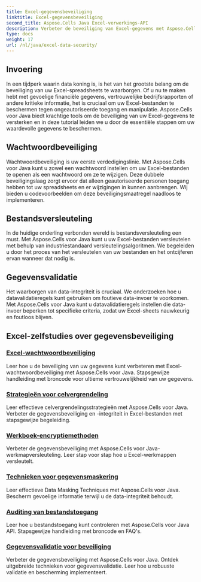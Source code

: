 ```yaml
---
title: Excel-gegevensbeveiliging
linktitle: Excel-gegevensbeveiliging
second_title: Aspose.Cells Java Excel-verwerkings-API
description: Verbeter de beveiliging van Excel-gegevens met Aspose.Cells voor Java. Leer stap voor stap hoe u uw spreadsheets kunt beschermen, bestanden kunt versleutelen en de integriteit van gegevens kunt waarborgen.
type: docs
weight: 17
url: /nl/java/excel-data-security/
---
```


## Invoering
In een tijdperk waarin data koning is, is het van het grootste belang om de beveiliging van uw Excel-spreadsheets te waarborgen. Of u nu te maken hebt met gevoelige financiële gegevens, vertrouwelijke bedrijfsrapporten of andere kritieke informatie, het is cruciaal om uw Excel-bestanden te beschermen tegen ongeautoriseerde toegang en manipulatie. Aspose.Cells voor Java biedt krachtige tools om de beveiliging van uw Excel-gegevens te versterken en in deze tutorial leiden we u door de essentiële stappen om uw waardevolle gegevens te beschermen.


## Wachtwoordbeveiliging
Wachtwoordbeveiliging is uw eerste verdedigingslinie. Met Aspose.Cells voor Java kunt u zowel een wachtwoord instellen om uw Excel-bestanden te openen als een wachtwoord om ze te wijzigen. Deze dubbele beveiligingslaag zorgt ervoor dat alleen geautoriseerde personen toegang hebben tot uw spreadsheets en er wijzigingen in kunnen aanbrengen. Wij bieden u codevoorbeelden om deze beveiligingsmaatregel naadloos te implementeren.

## Bestandsversleuteling
In de huidige onderling verbonden wereld is bestandsversleuteling een must. Met Aspose.Cells voor Java kunt u uw Excel-bestanden versleutelen met behulp van industriestandaard versleutelingsalgoritmen. We begeleiden u door het proces van het versleutelen van uw bestanden en het ontcijferen ervan wanneer dat nodig is.

## Gegevensvalidatie
Het waarborgen van data-integriteit is cruciaal. We onderzoeken hoe u datavalidatieregels kunt gebruiken om foutieve data-invoer te voorkomen. Met Aspose.Cells voor Java kunt u datavalidatieregels instellen die data-invoer beperken tot specifieke criteria, zodat uw Excel-sheets nauwkeurig en foutloos blijven.

## Excel-zelfstudies over gegevensbeveiliging
### [Excel-wachtwoordbeveiliging](./excel-password-protection/)
Leer hoe u de beveiliging van uw gegevens kunt verbeteren met Excel-wachtwoordbeveiliging met Aspose.Cells voor Java. Stapsgewijze handleiding met broncode voor ultieme vertrouwelijkheid van uw gegevens.
### [Strategieën voor celvergrendeling](./cell-locking-strategies/)
Leer effectieve celvergrendelingsstrategieën met Aspose.Cells voor Java. Verbeter de gegevensbeveiliging en -integriteit in Excel-bestanden met stapsgewijze begeleiding.
### [Werkboek-encryptiemethoden](./workbook-encryption-methods/)
Verbeter de gegevensbeveiliging met Aspose.Cells voor Java-werkmapversleuteling. Leer stap voor stap hoe u Excel-werkmappen versleutelt.
### [Technieken voor gegevensmaskering](./data-masking-techniques/)
Leer effectieve Data Masking Techniques met Aspose.Cells voor Java. Bescherm gevoelige informatie terwijl u de data-integriteit behoudt.
### [Auditing van bestandstoegang](./auditing-file-access/)
Leer hoe u bestandstoegang kunt controleren met Aspose.Cells voor Java API. Stapsgewijze handleiding met broncode en FAQ's.
### [Gegevensvalidatie voor beveiliging](./data-validation-for-security/)
Verbeter de gegevensbeveiliging met Aspose.Cells voor Java. Ontdek uitgebreide technieken voor gegevensvalidatie. Leer hoe u robuuste validatie en bescherming implementeert.